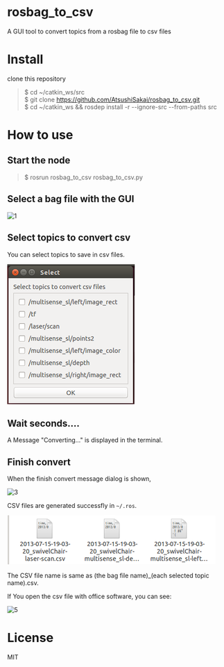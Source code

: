 # rosbag_to_csv

A GUI tool to convert topics from a rosbag file to csv files

# Install

clone this repository

> $ cd ~/catkin_ws/src  
> $ git clone https://github.com/AtsushiSakai/rosbag_to_csv.git  
> $ cd ~/catkin_ws && rosdep install -r --ignore-src --from-paths src

# How to use

## Start the node

> $ rosrun rosbag_to_csv rosbag_to_csv.py

## Select a bag file with the GUI

![1](https://github.com/AtsushiSakai/rosbag_to_csv/wiki/1.png)

## Select topics to convert csv

You can select topics to save in csv files.

![2](https://github.com/AtsushiSakai/rosbag_to_csv/blob/master/images/pic1.png)

## Wait seconds....

A Message "Converting..." is displayed in the terminal.

## Finish convert

When the finish convert message dialog is shown,

![3](https://github.com/AtsushiSakai/rosbag_filter_gui/wiki/4.png)

CSV files are generated successfly in `~/.ros`.

![4](https://github.com/AtsushiSakai/rosbag_to_csv/blob/master/images/pic2.png)


The CSV file name is same as (the bag file name)_(each selected topic name).csv.

If You open the csv file with office software, you can see:

![5](https://github.com/AtsushiSakai/rosbag_to_csv/wiki/3.png)


# License

MIT
